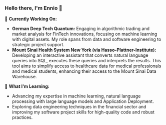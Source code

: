 ### Hello there, I'm Ennio 💫

<!--
**EnnioEnnio/EnnioEnnio** is a ✨ _special_ ✨ repository because its `README.md` (this file) appears on your GitHub profile.

Here are some ideas to get you started:

- 🔭 I’m currently working on ...
- 🌱 I’m currently learning ...
- 👯 I’m looking to collaborate on ...
- 🤔 I’m looking for help with ...
- 💬 Ask me about ...
- 📫 How to reach me: ...
- 😄 Pronouns: ...
- ⚡ Fun fact: ...
-->

🔭 **Currently Working On:**

- **German Deep Tech Quantum:** Engaging in algorithmic trading and market analysis for FinTech innovations, focusing on machine learning with digital assets. My role spans from data and software engineering to strategic project support.
- **Mount Sinai Health System New York (via Hasso-Plattner-Institute):** Developing an interactive assistant that converts natural language queries into SQL, executes these queries and interprets the results. This tool aims to simplify access to healthcare data for medical professionals and medical students, enhancing their access to the Mount Sinai Data Warehouse.

🌱 **What I'm Learning:**

- Advancing my expertise in machine learning, natural language processing with large language models and Application Deployment.
- Exploring data engineering techniques in the financial sector and improving my software project skills for high-quality code and robust practices.
